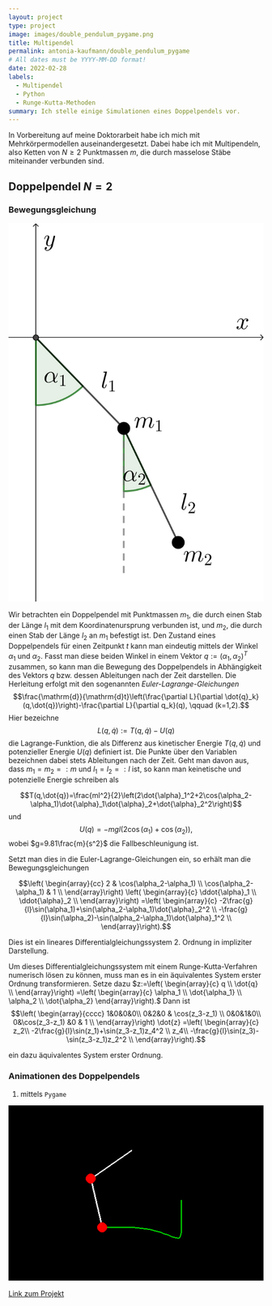 ```yaml
---
layout: project
type: project
image: images/double_pendulum_pygame.png
title: Multipendel
permalink: antonia-kaufmann/double_pendulum_pygame
# All dates must be YYYY-MM-DD format!
date: 2022-02-28
labels:
  - Multipendel
  - Python
  - Runge-Kutta-Methoden
summary: Ich stelle einige Simulationen eines Doppelpendels vor.
---
```


In Vorbereitung auf meine Doktorarbeit habe ich mich mit Mehrkörpermodellen auseinandergesetzt. 
Dabei habe ich mit Multipendeln, also Ketten von $N \geq 2$ Punktmassen $m$, die durch masselose Stäbe miteinander verbunden sind.

## Doppelpendel $N=2$

### Bewegungsgleichung

<div class="ui small rounded images">
  <img class="ui image" src="../images/double_pendulum_scheme.png">
</div>

Wir betrachten ein Doppelpendel mit Punktmassen $m_1$, die durch einen Stab der Länge $l_1$ mit dem Koordinatenursprung verbunden ist, und $m_2$, die durch einen Stab der Länge $l_2$ an $m_1$ befestigt ist.
Den Zustand eines Doppelpendels für einen Zeitpunkt $t$ kann man eindeutig mittels der Winkel $\alpha_1$ und $\alpha_2$. 
Fasst man diese beiden Winkel in einem Vektor $q:=(\alpha_1,\alpha_2)^T$ zusammen, so kann man die Bewegung des Doppelpendels in Abhängigkeit des Vektors $q$ bzw. dessen Ableitungen nach der Zeit darstellen.
Die Herleitung erfolgt mit den sogenannten *Euler-Lagrange-Gleichungen*
$$\frac{\mathrm{d}}{\mathrm{d}t}\left(\frac{\partial L}{\partial \dot{q}_k}(q,\dot{q})\right)-\frac{\partial L}{\partial q_k}(q), \qquad (k=1,2).$$
Hier bezeichne $$L(q,\dot{q}):=T(q,\dot{q})-U(q)$$
die Lagrange-Funktion, die als Differenz aus kinetischer Energie $T(q,\dot{q})$ und potenzieller Energie $U(q)$ definiert ist.
Die Punkte über den Variablen bezeichnen dabei stets Ableitungen nach der Zeit.
Geht man davon aus, dass $m_1=m_2=:m$ und $l_1=l_2=:l$ ist, so kann man keinetische und potenzielle Energie schreiben als

$$T(q,\dot{q})=\frac{ml^2}{2}\left(2\dot{\alpha}_1^2+2\cos(\alpha_2-\alpha_1)\dot{\alpha}_1\dot{\alpha}_2+\dot{\alpha}_2^2\right)$$
und 
$$U(q)=-mgl(2\cos(\alpha_1)+\cos(\alpha_2)),$$
wobei $g=9.81\frac{m}{s^2}$ die Fallbeschleunigung ist.

Setzt man dies in die Euler-Lagrange-Gleichungen ein, so erhält man die Bewegungsgleichungen

$$\left( \begin{array}{cc}
2 & \cos(\alpha_2-\alpha_1)  \\ 
\cos(\alpha_2-\alpha_1)  & 1  \\
\end{array}\right)
\left( \begin{array}{c}
\ddot{\alpha}_1   \\ 
\ddot{\alpha}_2   \\
\end{array}\right)
=\left( \begin{array}{c}
-2\frac{g}{l}\sin(\alpha_1)+\sin(\alpha_2-\alpha_1)\dot{\alpha}_2^2   \\ 
-\frac{g}{l}\sin(\alpha_2)-\sin(\alpha_2-\alpha_1)\dot{\alpha}_1^2   \\
\end{array}\right).$$

Dies ist ein lineares Differentialgleichungssystem 2. Ordnung in impliziter Darstellung.

Um dieses Differentialgleichungssystem mit einem Runge-Kutta-Verfahren numerisch lösen zu können, muss man es in ein äquivalentes System erster Ordnung transformieren.
Setze dazu $z:=\left( \begin{array}{c}
q   \\ 
\dot{q}  \\
\end{array}\right)
=\left( \begin{array}{c}
\alpha_1 \\
\dot{\alpha_1}  \\ 
\alpha_2   \\
\dot{\alpha_2}
\end{array}\right).$
Dann ist 
$$\left( \begin{array}{cccc}
1&0&0&0\\
0&2&0 & \cos(z_3-z_1)  \\ 
0&0&1&0\\
0&\cos(z_3-z_1) &0 & 1  \\
\end{array}\right)
\dot{z}
=\left( \begin{array}{c}
z_2\\
-2\frac{g}{l}\sin(z_1)+\sin(z_3-z_1)z_4^2   \\ 
z_4\\
-\frac{g}{l}\sin(z_3)-\sin(z_3-z_1)z_2^2   \\
\end{array}\right).$$

ein dazu äquivalentes System erster Ordnung.


### Animationen des Doppelpendels

1.  mittels `Pygame`


![Double pendulum](../images/double-pendulum.gif)

[Link zum Projekt](https://github.com/antonia-kaufmann/double_pendulum_pygame)





